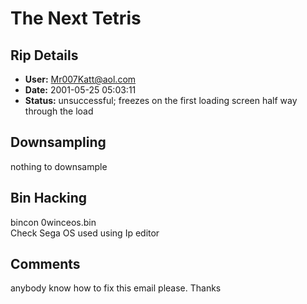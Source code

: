 # The Next Tetris

## Rip Details

- **User:** Mr007Katt@aol.com
- **Date:** 2001-05-25 05:03:11
- **Status:** unsuccessful; freezes on the first loading screen half way through the load

## Downsampling

nothing to downsample

## Bin Hacking

bincon 0winceos.bin<br />Check Sega OS used using Ip editor

## Comments

anybody know how to fix this email please.  Thanks

